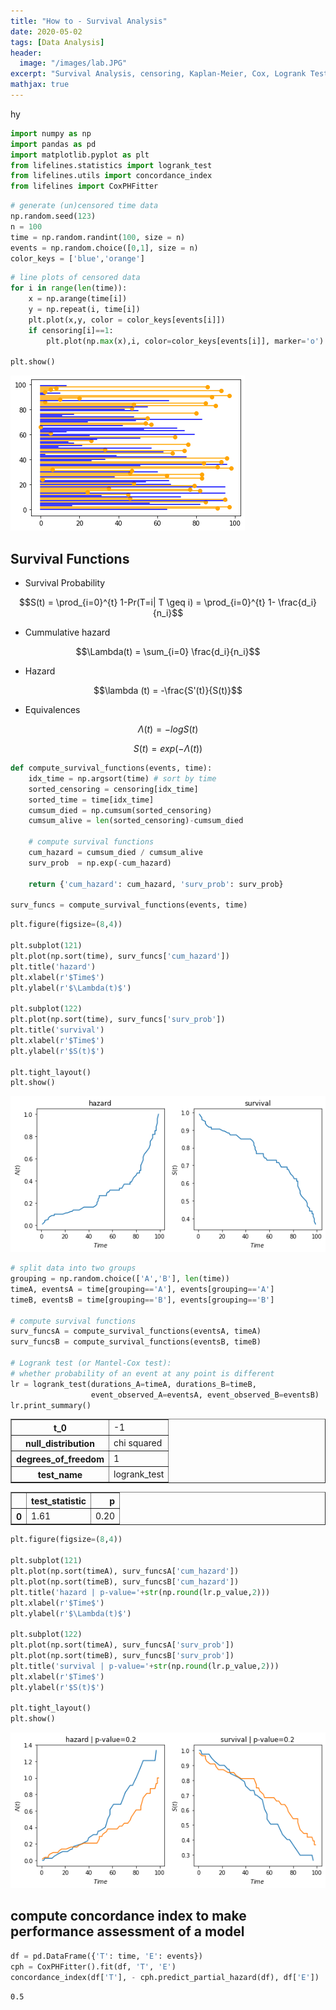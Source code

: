 ```yaml
---
title: "How to - Survival Analysis"
date: 2020-05-02
tags: [Data Analysis]
header:
  image: "/images/lab.JPG"
excerpt: "Survival Analysis, censoring, Kaplan-Meier, Cox, Logrank Test"
mathjax: true
---
```


hy

```python
import numpy as np
import pandas as pd
import matplotlib.pyplot as plt
from lifelines.statistics import logrank_test
from lifelines.utils import concordance_index
from lifelines import CoxPHFitter
```


```python
# generate (un)censored time data
np.random.seed(123)
n = 100
time = np.random.randint(100, size = n)
events = np.random.choice([0,1], size = n)
color_keys = ['blue','orange']
```


```python
# line plots of censored data
for i in range(len(time)):
    x = np.arange(time[i])
    y = np.repeat(i, time[i])
    plt.plot(x,y, color = color_keys[events[i]])
    if censoring[i]==1:
        plt.plot(np.max(x),i, color=color_keys[events[i]], marker='o')
    
plt.show()
```


![png](/images/2020-05-02-howto-survival_analysis_files/2020-05-02-howto-survival_analysis_2_0.png)


## Survival Functions
- Survival Probability

$$S(t) = \prod_{i=0}^{t} 1-Pr(T=i| T \geq i) = \prod_{i=0}^{t} 1- \frac{d_i}{n_i}$$

- Cummulative hazard

$$\Lambda(t) = \sum_{i=0} \frac{d_i}{n_i}$$

- Hazard

$$\lambda (t) = -\frac{S'(t)}{S(t)}$$

- Equivalences

$$\Lambda(t) = -log S(t)$$

$$S(t) = exp(-\Lambda(t))$$


```python
def compute_survival_functions(events, time):
    idx_time = np.argsort(time) # sort by time
    sorted_censoring = censoring[idx_time]
    sorted_time = time[idx_time]
    cumsum_died = np.cumsum(sorted_censoring)
    cumsum_alive = len(sorted_censoring)-cumsum_died

    # compute survival functions
    cum_hazard = cumsum_died / cumsum_alive
    surv_prob  = np.exp(-cum_hazard)
    
    return {'cum_hazard': cum_hazard, 'surv_prob': surv_prob}

surv_funcs = compute_survival_functions(events, time)
```


```python
plt.figure(figsize=(8,4))

plt.subplot(121)
plt.plot(np.sort(time), surv_funcs['cum_hazard'])
plt.title('hazard')
plt.xlabel(r'$Time$')
plt.ylabel(r'$\Lambda(t)$')

plt.subplot(122)
plt.plot(np.sort(time), surv_funcs['surv_prob'])
plt.title('survival')
plt.xlabel(r'$Time$')
plt.ylabel(r'$S(t)$')

plt.tight_layout()
plt.show()
```


![png](/images/2020-05-02-howto-survival_analysis_files/2020-05-02-howto-survival_analysis_5_0.png)



```python
# split data into two groups
grouping = np.random.choice(['A','B'], len(time))
timeA, eventsA = time[grouping=='A'], events[grouping=='A'] 
timeB, eventsB = time[grouping=='B'], events[grouping=='B']

# compute survival functions
surv_funcsA = compute_survival_functions(eventsA, timeA)
surv_funcsB = compute_survival_functions(eventsB, timeB)

# Logrank test (or Mantel-Cox test): 
# whether probability of an event at any point is different
lr = logrank_test(durations_A=timeA, durations_B=timeB,
                  event_observed_A=eventsA, event_observed_B=eventsB)
lr.print_summary()
```


<div>
<style scoped>
    .dataframe tbody tr th:only-of-type {
        vertical-align: middle;
    }

    .dataframe tbody tr th {
        vertical-align: top;
    }

    .dataframe thead th {
        text-align: right;
    }
</style>
<table border="1" class="dataframe">
  <tbody>
    <tr>
      <th>t_0</th>
      <td>-1</td>
    </tr>
    <tr>
      <th>null_distribution</th>
      <td>chi squared</td>
    </tr>
    <tr>
      <th>degrees_of_freedom</th>
      <td>1</td>
    </tr>
    <tr>
      <th>test_name</th>
      <td>logrank_test</td>
    </tr>
  </tbody>
</table>
</div><table border="1" class="dataframe">
  <thead>
    <tr style="text-align: right;">
      <th></th>
      <th>test_statistic</th>
      <th>p</th>
    </tr>
  </thead>
  <tbody>
    <tr>
      <th>0</th>
      <td>1.61</td>
      <td>0.20</td>
    </tr>
  </tbody>
</table>



```python
plt.figure(figsize=(8,4))

plt.subplot(121)
plt.plot(np.sort(timeA), surv_funcsA['cum_hazard'])
plt.plot(np.sort(timeB), surv_funcsB['cum_hazard'])
plt.title('hazard | p-value='+str(np.round(lr.p_value,2)))
plt.xlabel(r'$Time$')
plt.ylabel(r'$\Lambda(t)$')

plt.subplot(122)
plt.plot(np.sort(timeA), surv_funcsA['surv_prob'])
plt.plot(np.sort(timeB), surv_funcsB['surv_prob'])
plt.title('survival | p-value='+str(np.round(lr.p_value,2)))
plt.xlabel(r'$Time$')
plt.ylabel(r'$S(t)$')

plt.tight_layout()
plt.show()
```


![png](/images/2020-05-02-howto-survival_analysis_files/2020-05-02-howto-survival_analysis_7_0.png)


## compute concordance index to make performance assessment of a model


```python
df = pd.DataFrame({'T': time, 'E': events})
cph = CoxPHFitter().fit(df, 'T', 'E')
concordance_index(df['T'], - cph.predict_partial_hazard(df), df['E'])
```




    0.5


